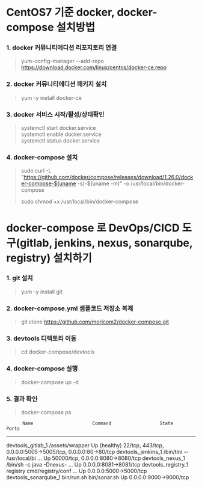 # CentOS7 기준 docker, docker-compose 설치방법

### 1. docker 커뮤니티에디션  리포지토리 연결 
> yum-config-manager --add-repo https://download.docker.com/linux/centos/docker-ce.repo  

### 2. docker 커뮤니티에디션 패키지 설치 
> yum -y install docker-ce  

### 3. docker 서비스 시작/활성/상태확인 
> systemctl start docker.service  
> systemctl enable docker.service  
> systemctl status docker.service  

### 4. docker-compose 설치 
> sudo curl -L "https://github.com/docker/compose/releases/download/1.26.0/docker-compose-$(uname -s)-$(uname -m)" -o /usr/local/bin/docker-compose  
>
> sudo chmod +x /usr/local/bin/docker-compose  


# docker-compose 로 DevOps/CICD 도구(gitlab, jenkins, nexus, sonarqube, registry) 설치하기

### 1. git 설치
> yum -y install git  

### 2. docker-compose.yml 샘플코드 저장소 복제
> git clone https://github.com/moricom2/docker-compose.git  

### 3. devtools 디렉토리 이동
> cd docker-compose/devtools  

### 4. docker-compose 실행
> docker-compose up -d  

### 5. 결과 확인
> docker-compose ps  

>  

          Name                      Command                  State                                  Ports
  ----------------------------------------------------------------------------------------------------------------------------------
  devtools_gitlab_1      /assets/wrapper                  Up (healthy)   22/tcp, 443/tcp, 0.0.0.0:5005->5005/tcp, 0.0.0.0:80->80/tcp
  devtools_jenkins_1     /bin/tini -- /usr/local/bi ...   Up             50000/tcp, 0.0.0.0:8080->8080/tcp
  devtools_nexus_1       /bin/sh -c java   -Dnexus- ...   Up             0.0.0.0:8081->8081/tcp
  devtools_registry_1    registry cmd/registry/conf ...   Up             0.0.0.0:5000->5000/tcp
  devtools_sonarqube_1   bin/run.sh bin/sonar.sh          Up             0.0.0.0:9000->9000/tcp
